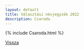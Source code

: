 ```yaml
---
layout: default
title: Választási névjegyzék 2022
description: Csaroda
---
```


{% include Csaroda.html %}

[Vissza](./)